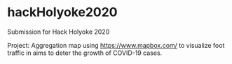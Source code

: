# hackHolyoke2020
Submission for Hack Holyoke 2020

Project:
Aggregation map using https://www.mapbox.com/ to visualize foot traffic in aims to deter the growth of COVID-19 cases.
